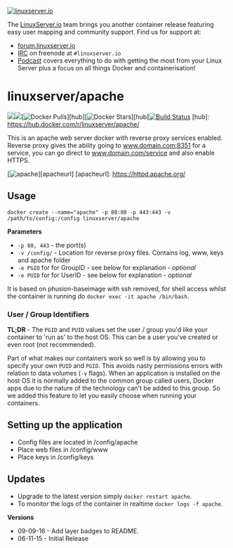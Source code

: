[linuxserverurl]: https://linuxserver.io
[forumurl]: https://forum.linuxserver.io
[ircurl]: https://www.linuxserver.io/index.php/irc/
[podcasturl]: https://www.linuxserver.io/index.php/category/podcast/

[![linuxserver.io](https://www.linuxserver.io/wp-content/uploads/2015/06/linuxserver_medium.png)][linuxserverurl]

The [LinuxServer.io][linuxserverurl] team brings you another container release featuring easy user mapping and community support. Find us for support at:
* [forum.linuxserver.io][forumurl]
* [IRC][ircurl] on freenode at `#linuxserver.io`
* [Podcast][podcasturl] covers everything to do with getting the most from your Linux Server plus a focus on all things Docker and containerisation!

# linuxserver/apache
[![](https://images.microbadger.com/badges/image/linuxserver/apache.svg)](http://microbadger.com/images/linuxserver/apache "Get your own image badge on microbadger.com")[![](https://images.microbadger.com/badges/image/linuxserver/apache.svg)](http://microbadger.com/images/linuxserver/apache "Get your own image badge on microbadger.com")[![Docker Pulls](https://img.shields.io/docker/pulls/linuxserver/apache.svg)][hub][![Docker Stars](https://img.shields.io/docker/stars/linuxserver/apache.svg)][hub][![Build Status](http://jenkins.linuxserver.io:8080/buildStatus/icon?job=Dockers/LinuxServer.io/linuxserver-nzbapache)](http://jenkins.linuxserver.io:8080/job/Dockers/job/LinuxServer.io/job/linuxserver-nzbapache/)
[hub]: https://hub.docker.com/r/linuxserver/apache/

This is an apache web server docker with reverse proxy services enabled.  Reverse proxy gives the ability going to www.domain.com:8351 for a service, you can go direct to www.domain.com/service and also enable HTTPS.

[![apache](http://www.softaculous.com/website/images/ampps/apache.png)][apacheurl]
[apacheurl]: https://httpd.apache.org/

## Usage

```
docker create --name="apache" -p 80:80 -p 443:443 -v /path/to/config:/config linuxserver/apache
```

**Parameters**

* `-p 80, 443` - the port(s)
* `-v /config/` - Location for reverse proxy files. Contains log, www, keys and apache folder
* `-e PGID` for for GroupID - see below for explanation - *optional*
* `-e PUID` for for UserID - see below for explanation - *optional*

It is based on phusion-baseimage with ssh removed, for shell access whilst the container is running do `docker exec -it apache /bin/bash`.

### User / Group Identifiers

**TL;DR** - The `PGID` and `PUID` values set the user / group you'd like your container to 'run as' to the host OS. This can be a user you've created or even root (not recommended).

Part of what makes our containers work so well is by allowing you to specify your own `PUID` and `PGID`. This avoids nasty permissions errors with relation to data volumes (`-v` flags). When an application is installed on the host OS it is normally added to the common group called users, Docker apps due to the nature of the technology can't be added to this group. So we added this feature to let you easily choose when running your containers.

## Setting up the application 

* Config files are located in /config/apache
* Place web files in /config/www
* Place keys in /config/keys

## Updates

* Upgrade to the latest version simply `docker restart apache`.
* To monitor the logs of the container in realtime `docker logs -f apache`.


**Versions**

* 09-09-16 - Add layer badges to README.
* 06-11-15 - Initial Release
